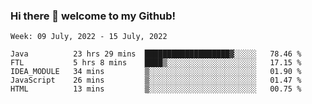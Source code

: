 ### Hi there 👋 welcome to my Github! 

<!--START_SECTION:waka-->
```text
Week: 09 July, 2022 - 15 July, 2022

Java          23 hrs 29 mins  ███████████████████▓░░░░░   78.46 % 
FTL           5 hrs 8 mins    ████▒░░░░░░░░░░░░░░░░░░░░   17.15 % 
IDEA_MODULE   34 mins         ▒░░░░░░░░░░░░░░░░░░░░░░░░   01.90 % 
JavaScript    26 mins         ▒░░░░░░░░░░░░░░░░░░░░░░░░   01.47 % 
HTML          13 mins         ▒░░░░░░░░░░░░░░░░░░░░░░░░   00.75 % 
```
<!--END_SECTION:waka-->
